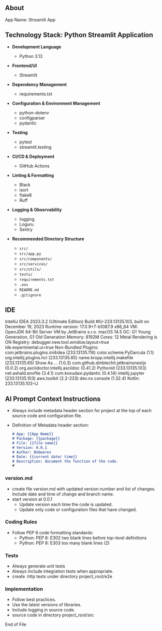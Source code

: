 ## About

App Name: Streamlit App


## Technology Stack: Python Streamlit Application

* **Development Language**

  * Python 3.13

* **Frontend/UI**

  * Streamlit

* **Dependency Management**

  * requirements.txt

* **Configuration & Environment Management**

  * python-dotenv
  * configparser
  * pydantic

* **Testing**

  * pytest
  * streamlit.testing

* **CI/CD & Deployment**

  * GitHub Actions

* **Linting & Formatting**

  * Black
  * isort
  * flake8
  * Ruff

* **Logging & Observability**

  * logging
  * Loguru
  * Sentry

* **Recommended Directory Structure**

  * `src/`
  * `src/app.py`
  * `src/components/`
  * `src/services/`
  * `src/utils/`
  * `tests/`
  * `requirements.txt`
  * `.env`
  * `README.md`
  * `.gitignore`

## IDE

IntelliJ IDEA 2023.3.2 (Ultimate Edition)
Build #IU-233.13135.103, built on December 19, 2023
Runtime version: 17.0.9+7-b1087.9 x86_64
VM: OpenJDK 64-Bit Server VM by JetBrains s.r.o.
macOS 14.5
GC: G1 Young Generation, G1 Old Generation
Memory: 8192M
Cores: 12
Metal Rendering is ON
Registry:
  debugger.new.tool.window.layout=true
  ide.experimental.ui=true
Non-Bundled Plugins:
  com.jetbrains.plugins.ini4idea (233.13135.116)
  color.scheme.PyDarcula (1.1)
  org.intellij.plugins.hcl (233.13135.65)
  name.kropp.intellij.makefile (233.13135.65)
  Show As ... (1.0.3)
  com.github.dinbtechit.jetbrainsnestjs (0.0.2)
  org.asciidoctor.intellij.asciidoc (0.41.2)
  Pythonid (233.13135.103)
  net.ashald.envfile (3.4.1)
  com.koxudaxi.pydantic (0.4.14)
  intellij.jupyter (233.13135.103)
  aws.toolkit (2.2-233)
  dev.nx.console (1.32.4)
Kotlin: 233.13135.103-IJ


## AI Prompt Context Instructions

- Always include metadata header section for project at the top of each source code and configuration file.
- Definition of Metadata header section:

    ```markdown
    # App: {{App Name}}
    # Package: {{package}}
    # File: {{file name}}
    # Version: 0.0.1
    # Author: Bobwares
    # Date: {{current date/ time}}
    # Description: document the function of the code.
    #
    ```

### version.md
- create file version.md with updated version number and list of changes. Include date and time of change and branch name.
- start version at 0.0.1
  - Update version each time the code is updated.
  - Update only code or configuration files that have changed.

### Coding Rules
- Follow PEP 8 code formatting standards:
  - Python: PEP 8: E302 two blank lines before top-level definitions
  - Python: PEP 8: E303 too many blank lines (2)

### Tests

- Always generate unit tests
- Always include integration tests when appropriate.
- create .http tests under directory project_root/e2e

### Implementation
- Follow best practices.
- Use the latest versions of libraries.
- Include logging in source code.
- source code in directory project_root/src

End of File